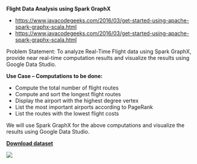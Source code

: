 **Flight Data Analysis using Spark GraphX**

* https://www.javacodegeeks.com/2016/03/get-started-using-apache-spark-graphx-scala.html
* https://www.javacodegeeks.com/2016/03/get-started-using-apache-spark-graphx-scala.html

Problem Statement: To analyze Real-Time Flight data using Spark GraphX, provide near real-time computation results and visualize the results using Google Data Studio.

**Use Case – Computations to be done:**

* Compute the total number of flight routes
* Compute and sort the longest flight routes
* Display the airport with the highest degree vertex
* List the most important airports according to PageRank
* List the routes with the lowest flight costs

We will use Spark GraphX for the above computations and visualize the results using Google Data Studio.

**[Download dataset](https://drive.google.com/file/d/0B7Yoht-ttAeuaWdGZkRsSkVkN00/view)**


![](https://cdn.edureka.co/blog/wp-content/uploads/2017/05/Flow-Diagram-Spark-GraphX-Edureka.gif)
